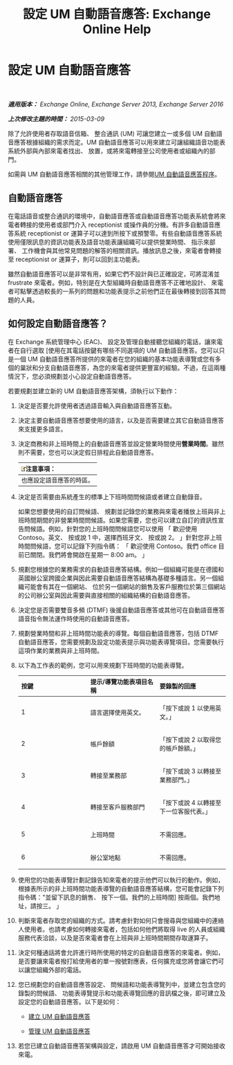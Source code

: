 ﻿---
title: '設定 UM 自動語音應答: Exchange Online Help'
TOCTitle: 設定 UM 自動語音應答
ms:assetid: 0a3492f8-8aba-4904-96fd-6e023175012a
ms:mtpsurl: https://technet.microsoft.com/zh-tw/library/JJ673508(v=EXCHG.150)
ms:contentKeyID: 50472524
ms.date: 05/23/2018
mtps_version: v=EXCHG.150
ms.translationtype: MT
---

# 設定 UM 自動語音應答

 

_**適用版本：** Exchange Online, Exchange Server 2013, Exchange Server 2016_

_**上次修改主題的時間：** 2015-03-09_

除了允許使用者存取語音信箱、 整合通訊 (UM) 可讓您建立一或多個 UM 自動語音應答根據組織的需求而定。UM 自動語音應答可以用來建立可讓組織語音功能表系統外部與內部來電者找出、 放置，或將來電轉接至公司使用者或組織內的部門。

如需與 UM 自動語音應答相關的其他管理工作，請參閱[UM 自動語音應答程序](um-auto-attendant-procedures-exchange-2013-help.md)。

## 自動語音應答

在電話語音或整合通訊的環境中，自動語音應答或自動語音應答功能表系統會將來電者轉接的使用者或部門介入 receptionist 或操作員的分機。有許多自動語音應答系統 receptionist or 運算子可以達到所按下或預警零。有些自動語音應答系統使用僅限訊息的資訊功能表及語音功能表讓組織可以提供營業時間、 指示來部署、 工作機會與其他常見問題的解答的相關資訊。播放訊息之後，來電者會轉接至 receptionist or 運算子，則可以回到主功能表。

雖然自動語音應答可以是非常有用，如果它們不設計與已正確設定，可將混淆並 frustrate 來電者。例如，特別是在大型組織時自動語音應答不正確地設計、 來電者可點擊透過較長的一系列的問題和功能表提示之前他們正在最後轉接到回答其問題的人員。

## 如何設定自動語音應答？

在 Exchange 系統管理中心 (EAC)、 設定及管理自動接聽您組織的電話，讓來電者在自行選取 \[使用在其電話按鍵有哪些不同選項的 UM 自動語音應答。您可以只是一個 UM 自動語音應答所提供的來電者在您的組織的基本功能表導覽或您有多個的巢狀和分支自動語音應答，為您的來電者提供更豐富的經驗。不過，在這兩種情況下，您必須規劃並小心設定自動語音應答。

若要規劃並建立新的 UM 自動語音應答架構，須執行以下動作：

1.  決定是否要允許使用者透過語音輸入與自動語音應答互動。

2.  決定主要自動語音應答想要使用的語言，以及是否需要建立其它自動語音應答來支援更多語言。

3.  決定商務和非上班時間上的自動語音應答並設定營業時間使用**營業時間**。雖然則不需要，您也可以決定假日排程此自動語音應答。
    
    <table>
    <thead>
    <tr class="header">
    <th><img src="images/Bb124558.note(EXCHG.150).gif" title="注意事項" alt="注意事項" />注意事項：</th>
    </tr>
    </thead>
    <tbody>
    <tr class="odd">
    <td>也應設定語音應答的時區。</td>
    </tr>
    </tbody>
    </table>


4.  決定是否需要由系統產生的標準上下班時間問候語或者建立自動錄音。
    
    如果您想要使用的自訂問候語、 規劃並記錄您的業務與來電者播放上班與非上班時間期間的非營業時間問候語。如果您需要，您也可以建立自訂的資訊性宣告問候語。例如，針對您的上班時間問候語您可以使用 「 歡迎使用 Contoso。英文、 按或說 1 中，選擇西班牙文、 按或說 2。 」針對您非上班時間問候語，您可以記錄下列指令碼： 「 歡迎使用 Contoso。我們 office 目前已關閉。我們將會開啟在星期一 8:00 am。 」

5.  規劃您根據您的業務需求的自動語音應答結構。例如一個組織可能是在德國和英國辦公室跨國企業與因此需要自動語音應答結構為基礎多種語言。另一個組織可能會有其在一個網站、 位於另一個網站的銷售及客戶服務位於第三個網站的公司辦公室與因此需要與直接相關的組織結構的自動語音應答。

6.  決定您是否需要雙音多頻 (DTMF) 後援自動語音應答或其他可在自動語音應答語音指令無法運作時使用的自動語音應答。

7.  規劃營業時間和非上班時間功能表的導覽。每個自動語音應答，包括 DTMF 自動語音應答，您需要規劃及設定功能表提示與功能表導覽項目。您需要執行這項作業的業務與非上班時間。

8.  以下為工作表的範例，您可以用來規劃下班時間的功能表導覽。
    
    
    <table>
    <colgroup>
    <col style="width: 33%" />
    <col style="width: 33%" />
    <col style="width: 33%" />
    </colgroup>
    <thead>
    <tr class="header">
    <th><strong>按鍵</strong></th>
    <th><strong>提示/導覽功能表項目名稱</strong></th>
    <th><strong>要錄製的回應</strong></th>
    </tr>
    </thead>
    <tbody>
    <tr class="odd">
    <td><p>1</p></td>
    <td><p>語言選擇使用英文。</p></td>
    <td><p>「按下或說 1 以使用英文。」</p></td>
    </tr>
    <tr class="even">
    <td><p>2</p></td>
    <td><p>帳戶餘額</p></td>
    <td><p>「按下或說 2 以取得您的帳戶餘額。」</p></td>
    </tr>
    <tr class="odd">
    <td><p>3</p></td>
    <td><p>轉接至業務部</p></td>
    <td><p>「按下或說 3 以轉接至業務部門。」</p></td>
    </tr>
    <tr class="even">
    <td><p>4</p></td>
    <td><p>轉接至客戶服務部門</p></td>
    <td><p>「按下或說 4 以轉接至下一位客服代表。」</p></td>
    </tr>
    <tr class="odd">
    <td><p>5</p></td>
    <td><p>上班時間</p></td>
    <td><p>不需回應。</p></td>
    </tr>
    <tr class="even">
    <td><p>6</p></td>
    <td><p>辦公室地點</p></td>
    <td><p>不需回應。</p></td>
    </tr>
    </tbody>
    </table>


9.  使用您的功能表導覽計劃記錄告知來電者的提示他們可以執行的動作。例如，根據表所示的非上班時間功能表導覽的自動語音應答結構，您可能會記錄下列指令碼："並留下訊息的銷售、 按下一個。我們的上班時間\] 按兩個。我們地址，請按三。 」

10. 判斷來電者存取您的組織的方式。請考慮針對如何只會搜尋與您組織中的連絡人使用者。也請考慮如何轉接來電者，包括如何他們將取得 live 的人員或組織服務代表洽談，以及是否來電者會在上班與非上班時間期間存取運算子。

11. 決定何種通話將會允許進行時所使用的特定的自動語音應答的來電者。例如，是否要讓來電者撥打給使用者的單一撥號對應表，任何擴充或您將會讓它們可以讓您組織外部的電話。

12. 您已規劃您的自動語音應答設定、 問候語和功能表導覽列中，並建立包含您的錄製的問候語、 功能表導覽提示和功能表導覽回應的音訊檔之後，即可建立及設定您的自動語音應答。以下是如何：
    
      - [建立 UM 自動語音應答](create-a-um-auto-attendant-exchange-2013-help.md)
    
      - [管理 UM 自動語音應答](manage-a-um-auto-attendant-exchange-2013-help.md)

13. 若您已建立自動語音應答架構與設定，請啟用 UM 自動語音應答才可開始接收來電。

